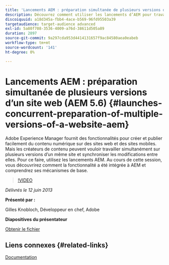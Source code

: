 ```yaml
---
title: 'Lancements AEM : préparation simultanée de plusieurs versions d’un site web (AEM 5.6)'
description: Découvrez comment utiliser les lancements d’AEM pour travailler simultanément sur plusieurs versions d’un même site et synchroniser les modifications entre elles. Découvrez comment AEM Launches a été intégré à AEM et découvrez ses mécanismes de base.
discoiquuid: a18d345a-fbb4-4ace-b569-96fd95503a39
targetaudience: target-audience advanced
exl-id: 5a80f708-3536-4009-a76d-38611d505a89
duration: 2897
source-git-commit: 9a297cda953d4414131657f9ac84580aea0eabeb
workflow-type: tm+mt
source-wordcount: '141'
ht-degree: 0%

---
```


# Lancements AEM : préparation simultanée de plusieurs versions d’un site web (AEM 5.6) {#launches-concurrent-preparation-of-multiple-versions-of-a-website-aem}

Adobe Experience Manager fournit des fonctionnalités pour créer et publier facilement du contenu numérique sur des sites web et des sites mobiles. Mais les créateurs de contenu peuvent vouloir travailler simultanément sur plusieurs versions d’un même site et synchroniser les modifications entre elles. Pour ce faire, utilisez les lancements AEM. Au cours de cette session, vous découvrirez comment la fonctionnalité a été intégrée à AEM et comprendrez ses mécanismes de base.

>[!VIDEO](https://video.tv.adobe.com/v/19579/?quality=9)

*Délivrés le 12 juin 2013*

**Présenté par :**

Gilles Knobloch, Développeur en chef, Adobe

**Diapositives du présentateur**

[Obtenir le fichier](assets/2013-06-12-launches-cqgems.pdf)

## Liens connexes {#related-links}

[Documentation](https://docs.adobe.com/docs/en/cq/current/wcm/launches.html)

<!--
[Get back to the Overview](https://helpx.adobe.com/fr/experience-manager/kt/eseminars/gems/aem-index.html)
-->
